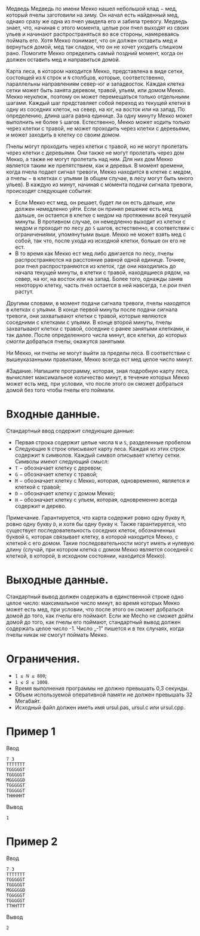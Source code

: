 Медведь
Медведь по имени Мекко нашел небольшой клад − мед, который пчелы заготовили на
зиму. Он начал есть найденный мед, однако сразу же одна из пчел увидела его и забила
тревогу. Медведь знает, что, начиная с этого момента, целые рои пчел выходят из своих
ульев и начинают распространяться во все стороны, намереваясь поймать его. Хотя Мекко
понимает, что он должен оставить мед и вернуться домой, мед так сладок, что он не хочет
уходить слишком рано. Помогите Мекко определить самый поздний момент, когда он
должен оставить мед и направиться домой.  

Карта леса, в котором находится Мекко, представлена в виде сетки, состоящей из `N`
строк и `N` столбцов, которые, соответственно, параллельны направлениям север-юг и западвосток. 
Каждая клетка сетки может быть занята деревом, травой, ульем, или домом Мекко.
Мекко неуклюж, поэтому он может перемещаться только отдельными шагами. Каждый
шаг представляет собой переход из текущей клетки в одну из соседних клеток, на север, на
юг, на восток или на запад. По определению, длина шага равна единице. За одну минуту
Мекко может выполнить не более `S` шагов. Естественно, Мекко может ходить только через
клетки с травой, не может проходить через клетки с деревьями, и может заходить в клетку со
своим домом.  

Пчелы могут проходить через клетки с травой, но не могут пролетать через клетки с
деревьями. Они также не могут пролетать через дом Мекко, а также не могут пролетать над
ним. Для них дом Мекко является таким же препятствием, как и деревья.
В момент времени, когда пчела подает сигнал тревоги, Мекко находится в клетке с
медом, а пчелы − в клетках с ульями (в общем случае, в лесу могут быть много ульев). В
каждую из минут, начиная с момента подачи сигнала тревоги, происходят следующие
события:  
* Если Мекко ест мед, он решает, будет ли он есть дальше, или должен немедленно
уйти. Если он принял решение есть мед дальше, он остается в клетке с медом на
протяжении всей текущей минуты. В противном случае, он немедленно выходит из
клетки с медом и проходит по лесу до `S` шагов, естественно, в соответствии с
ограничениями, упомянутыми выше. Мекко не может взять мед с собой, так что,
после ухода из исходной клетки, больше он его не ест.
* В то время как Мекко ест мед либо двигается по лесу, пчелы распространяются на
расстояние равной одной единице. Точнее, рои пчел распространяются из клеток, где
они находились до начала текущей минуты, в клетки с травой, находящиеся рядом, на
север, на юг, на восток или на запад. Более того, однажды заняв некоторую клетку,
часть пчел остается в ней навсегда, т.е.рои пчел растут.  

Другими словами, в момент подачи сигнала тревоги, пчелы находятся в клетках с
ульями. В конце первой минуты после подачи сигнала тревоги, они захватывают клетки с
травой, которые являются соседними с клетками с ульями. В конце второй минуты, пчелы
захватывают клетки с травой, соседние с ранее занятыми клетками, и так далее. После
определенного числа минут, все клетки, до которых смогли добраться пчелы, окажутся
занятыми.  

Ни Мекко, ни пчелы не могут выйти за пределы леса. В соответствии с
вышеуказанными правилами, Мекко всегда ест мед целое число минут.

#Задание. 
Напишите программу, которая, зная подробную карту леса, вычисляет
максимальное количество минут, в течение которых Мекко может есть мед, при условии, что
после этого он сможет добраться домой без того чтобы пчелы его поймали.

# Входные данные. 
Стандартный ввод содержит следующие данные:
* Первая строка содержит целые числа `N` и `S`, разделенные пробелом
* Следующие `N` строк описывают карту леса. Каждая из этих строк содержит `N`
символов. Каждый символ описывает клетку сетки. Символы имеют следующий
смысл:
* `T` − обозначает клетку с деревом;
* `G` − обозначает клетку с травой;
* `M` − обозначает клетку с Мекко, которая, одновременно, является и клеткой с травой;
* `D` − обозначает клетку с домом Мекко;
* `H` − обозначает клетку с ульем, которая, одновременно всегда содержит и дерево.

Примечание. Гарантируется, что карта содержит ровно одну букву `M`, ровно одну
букву `D`, и хотя бы одну букву `H`. Также гарантируется, что существует последовательность
соседних клеток, обозначенных буквой `G`, которая связывает клетку, в которой находится
Мекко, с клеткой с его домом. Такие последовательности могут иметь и нулевую длину
(случай, при котором клетка с домом Мекко является соседней с клеткой, в которой, в
исходном состоянии, находится Мекко).

# Выходные данные. 
Стандартный вывод должен содержать в единственной строке одно целое число: максимальное число минут, 
во время которых Мекко может есть мед, при условии, что после этого он сможет добраться домой до того, 
как пчелы его поймают. Если же Mecho не сможет дойти домой до того, как пчелы его поймают, стандартный вывод
должен содержать целое число -1. Число „-1” пишется и в тех случаях, когда пчелы никак не
смогут поймать Мекко.

# Ограничения. 
* `1 ≤ 𝑁 ≤ 800`; 
* `1 ≤ 𝑆 ≤ 1000`. 
* Время выполнения программы не должно превышать 0,3 секунды. 
* Объем используемой оперативной памяти не должен превышать 32 Мегабайт. 
* Исходный файл должен иметь имя ursul.pas, ursul.c или ursul.cpp.

# Пример 1
Ввод
```
7 3
TTTTTTT
TGGGGGT
TGGGGGT
MGGGGGD
TGGGGGT
TGGGGGT
THHHHHT
```

Вывод
```
1
```

# Пример 2
Ввод
```
7 3
TTTTTTT
TGGGGGT
TGGGGGT
MGGGGGD
TGGGGGT
TGGGGGT
TTHHTTT
```

Вывод
```
2
```